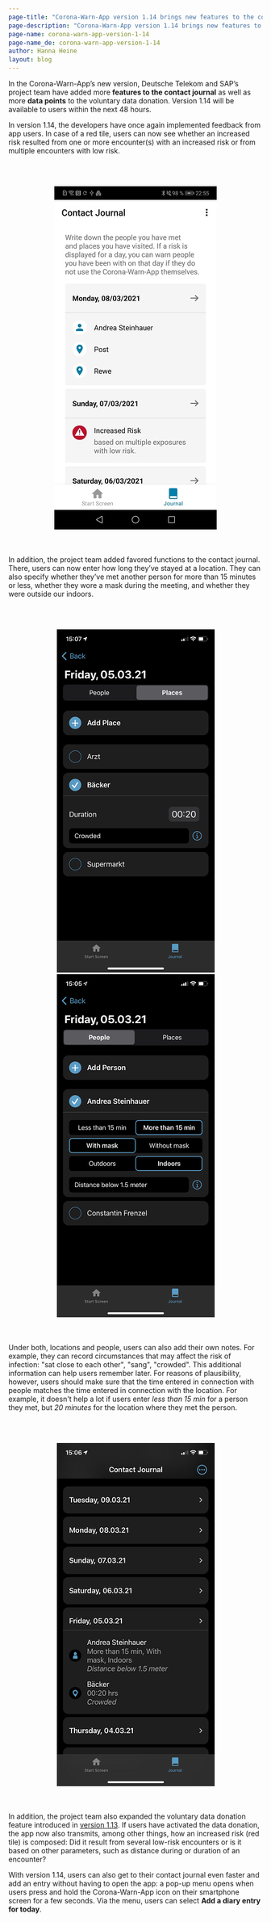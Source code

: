 ```yaml
---
page-title: "Corona-Warn-App version 1.14 brings new features to the contact journal "
page-description: "Corona-Warn-App version 1.14 brings new features to the contact journal "
page-name: corona-warn-app-version-1-14
page-name_de: corona-warn-app-version-1-14
author: Hanna Heine
layout: blog
---
```

 
In the Corona-Warn-App’s new version, Deutsche Telekom and SAP’s project team have added more **features to the contact journal** as well as more **data points** to the voluntary data donation. Version 1.14 will be available to users within the next 48 hours.

<!-- overview -->

In version 1.14, the developers have once again implemented feedback from app users. In case of a red tile, users can now see whether an increased risk resulted from one or more encounter(s) with an increased risk or from multiple encounters with low risk. 

<br></br>
<center> <img src="./increasedRisk.jpg" title="Information on Risk Status" style="align: center"></center>
<br></br>

In addition, the project team added favored functions to the contact journal. There, users can now enter how long they’ve stayed at a location. They can also specify whether they’ve met another person for more than 15 minutes or less, whether they wore a mask during the meeting, and whether they were outside our indoors.

<br></br>
<center> <img src="./cwa-1-14-location.png" title="Duration" style="align: center"> <img src="./cwa-1-14-person-info.png" title="Duration" style="align: center"></center>
<br></br>

Under both, locations and people, users can also add their own notes. For example, they can record circumstances that may affect the risk of infection: "sat close to each other", "sang", "crowded". This additional information can help users remember later. For reasons of plausibility, however, users should make sure that the time entered in connection with people matches the time entered in connection with the location. For example, it doesn't help a lot if users enter *less than 15 min* for a person they met, but *20 minutes* for the location where they met the person.


<br></br>
<center> <img src="./cwa-1-14-contact-journal-features.png" title="Contact Journal Features" style="align: center"></center>
<br></br>



In addition, the project team also expanded the voluntary data donation feature introduced in [version 1.13](https://www.coronawarn.app/en/blog/2021-03-04-corona-warn-app-version-1-13/). If users have activated the data donation, the app now also transmits, among other things, how an increased risk (red tile) is composed: Did it result from several low-risk encounters or is it based on other parameters, such as distance during or duration of an encounter?

With version 1.14, users can also get to their contact journal even faster and add an entry without having to open the app: a pop-up menu opens when users press and hold the Corona-Warn-App icon on their smartphone screen for a few seconds. Via the menu, users can select **Add a diary entry for today**.  
